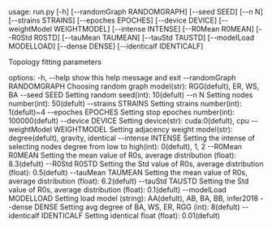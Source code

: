 usage: run.py [-h] [--randomGraph RANDOMGRAPH] [--seed SEED] [--n N] [--strains STRAINS] [--epoches EPOCHES] [--device DEVICE] [--weightModel WEIGHTMODEL]
            [--intense INTENSE] [--R0Mean R0MEAN] [--R0Std R0STD] [--tauMean TAUMEAN] [--tauStd TAUSTD] [--modelLoad MODELLOAD] [--dense DENSE]
            [--identicalf IDENTICALF]

Topology fitting parameters

options:
-h, --help            show this help message and exit
--randomGraph RANDOMGRAPH
                    Choosing random graph model(str): RGG(defult), ER, WS, BA
--seed SEED           Setting random seed(int): 10(defult)
--n N                 Setting nodes number(int): 50(defult)
--strains STRAINS     Setting strains number(int): 1(defult)~4
--epoches EPOCHES     Setting stop epoches number(int): 100000(defult)
--device DEVICE       Setting device(str): cuda:0(defult), cpu
--weightModel WEIGHTMODEL
                    Setting adjacency weight model(str): degree(defult), gravity, identical
--intense INTENSE     Setting the intense of selecting nodes degree from low to high(int): 0(defult), 1, 2
--R0Mean R0MEAN       Setting the mean value of R0s, average distribution (float): 8.3(defult)
--R0Std R0STD         Setting the Std value of R0s, average distribution (float): 0.5(defult)
--tauMean TAUMEAN     Setting the mean value of R0s, average distribution (float): 6.2(defult)
--tauStd TAUSTD       Setting the Std value of R0s, average distribution (float): 0.1(defult)
--modelLoad MODELLOAD
                    Setting load model (string): AA(defult), AB, BA, BB, infer2018
--dense DENSE         Setting avg degree of BA, WS, ER, RGG (int): 8(defult)
--identicalf IDENTICALF
                    Setting identical float (float): 0.01(defult)